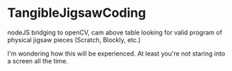 # TangibleJigsawCoding
nodeJS bridging to openCV, cam above table looking for valid program of physical jigsaw pieces (Scratch, Blockly, etc.)

I'm wondering how this will be experienced. At least you're not staring into a screen all the time.
